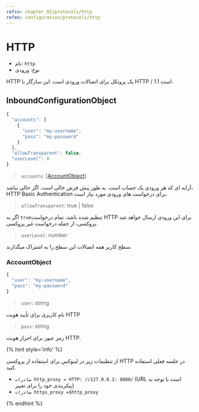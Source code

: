 ```yaml
---
refcn: chapter_02/protocols/http
refen: configuration/protocols/http
---
```


# HTTP

* نام: `http`
* نوع: ورودی

HTTP یک پروتکل برای اتصالات ورودی است. این سازگار با HTTP / 1.1 است.

## InboundConfigurationObject

```javascript
{
  "accounts": [
    {
      "user": "my-username",
      "pass": "my-password"
    }
  ],
  "allowTransparent": false,
  "userLevel": 0
}
```

> `accounts`: \[[AccountObject](#accountobject)\]

آرایه ای که هر ورودی یک حساب است. به طور پیش فرض خالی است. اگر خالی نباشد، HTTP Basic Authentication برای درخواست های ورودی مورد نیاز است.

> `allowTransparent`: true | false

اگر به `true`تنظیم شده باشد، تمام درخواست HTTP برای این ورودی ارسال خواهد شد پروکسی، از جمله درخواست غیر پروکسی.

> `userLevel`: number

سطح کاربر همه اتصالات این سطح را به اشتراک میگذارند.

### AccountObject

```javascript
{
  "user": "my-username",
  "pass": "my-password"
}
```

> `user`: string

نام کاربری برای تأیید هویت HTTP

> `pass`: string

رمز عبور برای احراز هویت HTTP.

{% hint style='info' %}

از تنظیمات زیر در لینوکس برای استفاده از پروکسی HTTP در جلسه فعلی استفاده کنید.

* `صادرات http_proxy = HTTP: //127.0.0.1: 8080/` (URL است با توجه به پیکربندی خود را برای تغییر)
* `صادرات https_proxy =$http_proxy`

{% endhint %}